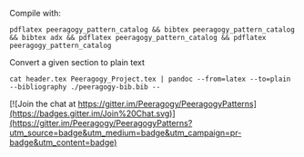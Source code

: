 Compile with:

```
pdflatex peeragogy_pattern_catalog && bibtex peeragogy_pattern_catalog && bibtex adx && pdflatex peeragogy_pattern_catalog && pdflatex peeragogy_pattern_catalog
```

Convert a given section to plain text

```
cat header.tex Peeragogy_Project.tex | pandoc --from=latex --to=plain --bibliography ./peeragogy-bib.bib --
```


[![Join the chat at https://gitter.im/Peeragogy/PeeragogyPatterns](https://badges.gitter.im/Join%20Chat.svg)](https://gitter.im/Peeragogy/PeeragogyPatterns?utm_source=badge&utm_medium=badge&utm_campaign=pr-badge&utm_content=badge)